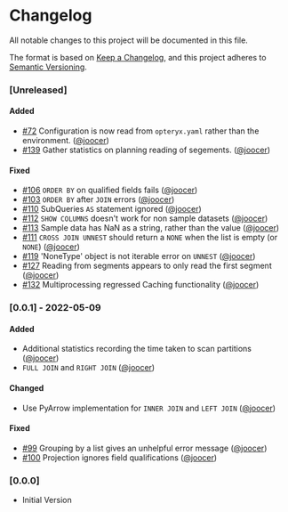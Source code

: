 # Changelog
All notable changes to this project will be documented in this file.

The format is based on [Keep a Changelog](https://keepachangelog.com/en/1.0.0/), and this project adheres to [Semantic Versioning](https://semver.org/spec/v2.0.0.html).

### [Unreleased]

#### Added

- [#72](https://github.com/mabel-dev/opteryx/issues/72) Configuration is now read from `opteryx.yaml` rather than the environment. ([@joocer](https://github.com/joocer]))
- [#139](https://github.com/mabel-dev/opteryx/issues/139) Gather statistics on planning reading of segements. ([@joocer](https://github.com/joocer]))

#### Fixed

- [#106](https://github.com/mabel-dev/opteryx/issues/106) `ORDER BY` on qualified fields fails ([@joocer](https://github.com/joocer]))
- [#103](https://github.com/mabel-dev/opteryx/issues/103) `ORDER BY` after `JOIN` errors ([@joocer](https://github.com/joocer]))
- [#110](https://github.com/mabel-dev/opteryx/issues/110) SubQueries `AS` statement ignored ([@joocer](https://github.com/joocer]))
- [#112](https://github.com/mabel-dev/opteryx/issues/112) `SHOW COLUMNS` doesn't work for non sample datasets ([@joocer](https://github.com/joocer]))
- [#113](https://github.com/mabel-dev/opteryx/issues/113) Sample data has NaN as a string, rather than the value ([@joocer](https://github.com/joocer]))
- [#111](https://github.com/mabel-dev/opteryx/issues/111) `CROSS JOIN UNNEST` should return a `NONE` when the list is empty (or `NONE`) ([@joocer](https://github.com/joocer]))
- [#119](https://github.com/mabel-dev/opteryx/issues/119) 'NoneType' object is not iterable error on `UNNEST` ([@joocer](https://github.com/joocer]))
- [#127](https://github.com/mabel-dev/opteryx/issues/127) Reading from segments appears to only read the first segment ([@joocer](https://github.com/joocer]))
- [#132](https://github.com/mabel-dev/opteryx/issues/132) Multiprocessing regressed Caching functionality ([@joocer](https://github.com/joocer]))

### [0.0.1] - 2022-05-09

#### Added
- Additional statistics recording the time taken to scan partitions ([@joocer](https://github.com/joocer]))
- `FULL JOIN` and `RIGHT JOIN` ([@joocer](https://github.com/joocer]))

#### Changed
- Use PyArrow implementation for `INNER JOIN` and `LEFT JOIN` ([@joocer](https://github.com/joocer]))

#### Fixed
- [#99](https://github.com/mabel-dev/opteryx/issues/99) Grouping by a list gives an unhelpful error message  ([@joocer](https://github.com/joocer]))
- [#100](https://github.com/mabel-dev/opteryx/issues/100) Projection ignores field qualifications ([@joocer](https://github.com/joocer]))

### [0.0.0]

- Initial Version
